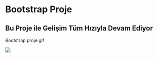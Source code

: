 <h1>Bootstrap Proje</h1>

<h2>Bu Proje ile Gelişim Tüm Hızıyla Devam Ediyor</h2>

Bootstrap proje gif

![](BS-Proje.gif)
